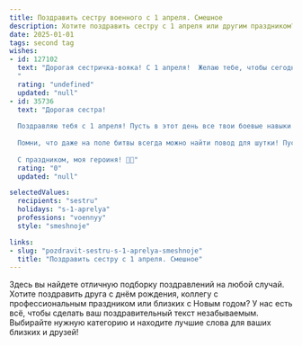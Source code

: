 ```yaml
---
title: Поздравить сестру военного с 1 апреля. Смешное
description: Хотите поздравить сестру с 1 апреля или другим праздником? Наш ИИ создаст незабываемое поздравление, а вы обязательно выделитесь среди других.  
date: 2025-01-01
tags: second tag
wishes:
- id: 127102
  text: "Дорогая сестричка-вояка! С 1 апреля!  Желаю тебе, чтобы сегодня все твои  \"боевые\" планы сработали идеально, а все враги (включая утреннюю сонливость и невкусный кофе) были мгновенно разгромлены!  Пусть твой юмор будет острее, чем твой кинжал (шутка, конечно!), а удача сопутствует тебе во всех твоих  (даже самых  \"шпионских\")  делах!  Главное – не попадись сегодня ни на одну первоапрельскую шутку!  Или,  на худой конец,  попадись, но с юмором! 😉
  "
  rating: "undefined"
  updated: "null"
- id: 35736
  text: "Дорогая сестра!
  
  Поздравляю тебя с 1 апреля! Пусть в этот день все твои боевые навыки сослужат тебе на радость — ведь даже в армии нужен хороший юмор! Желаю, чтобы твоя жизнь была полна веселых задач и неожиданных легких побед, а уставная серьезность не мешала смеяться до слез.
  
  Помни, что даже на поле битвы всегда можно найти повод для шутки! Пусть твое самое страшное оружие будет — это остроумие! Побеждай врагов смехом, а не только тактическими маневрами!
  
  С праздником, моя героиня! 🥳🎉"
  rating: "0"
  updated: "null"

selectedValues:
  recipients: "sestru"
  holidays: "s-1-aprelya"
  professions: "voennyy"
  style: "smeshnoje"

links:
- slug: "pozdravit-sestru-s-1-aprelya-smeshnoje"
  title: "Поздравить сестру с 1 апреля. Смешное"
---
```


Здесь вы найдете отличную подборку поздравлений на любой случай. 
Хотите поздравить друга с днём рождения, коллегу с профессиональным праздником или близких с Новым годом? У нас есть всё, чтобы сделать ваш поздравительный текст незабываемым. Выбирайте нужную категорию и находите лучшие слова для ваших близких и друзей!

